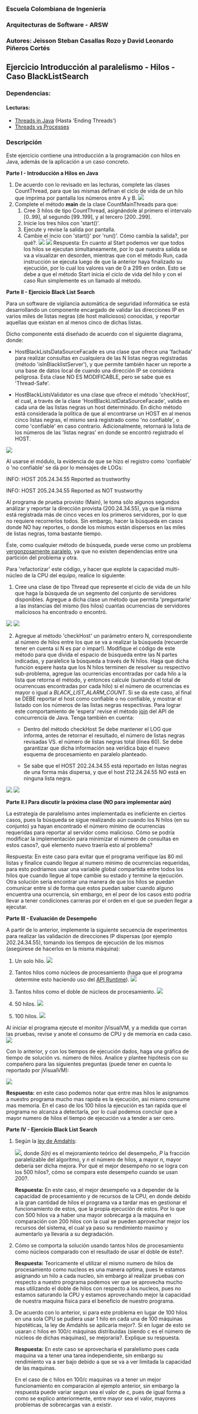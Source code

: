 
### Escuela Colombiana de Ingeniería
### Arquitecturas de Software - ARSW
### Autores: Jeisson Steban Casallas Rozo y David Leonardo Piñeros Cortés
## Ejercicio Introducción al paralelismo - Hilos - Caso BlackListSearch


### Dependencias:
####   Lecturas:
*  [Threads in Java](http://beginnersbook.com/2013/03/java-threads/)  (Hasta 'Ending Threads')
*  [Threads vs Processes]( http://cs-fundamentals.com/tech-interview/java/differences-between-thread-and-process-in-java.php)

### Descripción
  Este ejercicio contiene una introducción a la programación con hilos en Java, además de la aplicación a un caso concreto.
  

**Parte I - Introducción a Hilos en Java**

1. De acuerdo con lo revisado en las lecturas, complete las clases CountThread, para que las mismas definan el ciclo de vida de un hilo que imprima por pantalla los números entre A y B.
![](img/ClaseCountThreads.png)
2. Complete el método __main__ de la clase CountMainThreads para que:
	1. Cree 3 hilos de tipo CountThread, asignándole al primero el intervalo [0..99], al segundo [99..199], y al tercero [200..299].
	2. Inicie los tres hilos con 'start()'.
	3. Ejecute y revise la salida por pantalla. 
	4. Cambie el incio con 'start()' por 'run()'. Cómo cambia la salida?, por qué?.
	![](img/CountThreadsStart.png)
	![](img/CountThreadsRun.png)
	Respuesta: En cuanto al Start podemos ver que todos los hilos se ejecutan simultaneamente, por lo que nuestra salida se va a visualizar en desorden, mientras que con el método Run, cada instrucción se ejecuta luego de que la anterior haya finalizado su ejecución, por lo cual los valores van de 0 a 299 en orden. Esto se debe a que 
	el método Start inicia el ciclo de vida del hilo y con el caso Run simplemente es un llamado al método.

**Parte II - Ejercicio Black List Search**


Para un software de vigilancia automática de seguridad informática se está desarrollando un componente encargado de validar las direcciones IP en varios miles de listas negras (de host maliciosos) conocidas, y reportar aquellas que existan en al menos cinco de dichas listas. 

Dicho componente está diseñado de acuerdo con el siguiente diagrama, donde:

- HostBlackListsDataSourceFacade es una clase que ofrece una 'fachada' para realizar consultas en cualquiera de las N listas negras registradas (método 'isInBlacklistServer'), y que permite también hacer un reporte a una base de datos local de cuando una dirección IP se considera peligrosa. Esta clase NO ES MODIFICABLE, pero se sabe que es 'Thread-Safe'.

- HostBlackListsValidator es una clase que ofrece el método 'checkHost', el cual, a través de la clase 'HostBlackListDataSourceFacade', valida en cada una de las listas negras un host determinado. En dicho método está considerada la política de que al encontrarse un HOST en al menos cinco listas negras, el mismo será registrado como 'no confiable', o como 'confiable' en caso contrario. Adicionalmente, retornará la lista de los números de las 'listas negras' en donde se encontró registrado el HOST.

![](img/Model.png)

Al usarse el módulo, la evidencia de que se hizo el registro como 'confiable' o 'no confiable' se dá por lo mensajes de LOGs:

INFO: HOST 205.24.34.55 Reported as trustworthy

INFO: HOST 205.24.34.55 Reported as NOT trustworthy


Al programa de prueba provisto (Main), le toma sólo algunos segundos análizar y reportar la dirección provista (200.24.34.55), ya que la misma está registrada más de cinco veces en los primeros servidores, por lo que no requiere recorrerlos todos. Sin embargo, hacer la búsqueda en casos donde NO hay reportes, o donde los mismos están dispersos en las miles de listas negras, toma bastante tiempo.

Éste, como cualquier método de búsqueda, puede verse como un problema [vergonzosamente paralelo](https://en.wikipedia.org/wiki/Embarrassingly_parallel), ya que no existen dependencias entre una partición del problema y otra.

Para 'refactorizar' este código, y hacer que explote la capacidad multi-núcleo de la CPU del equipo, realice lo siguiente:

1. Cree una clase de tipo Thread que represente el ciclo de vida de un hilo que haga la búsqueda de un segmento del conjunto de servidores disponibles. Agregue a dicha clase un método que permita 'preguntarle' a las instancias del mismo (los hilos) cuantas ocurrencias de servidores maliciosos ha encontrado o encontró.

![](img/BlackListThread1.png)
![](img/BlackListThread2.png)

2. Agregue al método 'checkHost' un parámetro entero N, correspondiente al número de hilos entre los que se va a realizar la búsqueda (recuerde tener en cuenta si N es par o impar!). Modifique el código de este método para que divida el espacio de búsqueda entre las N partes indicadas, y paralelice la búsqueda a través de N hilos. Haga que dicha función espere hasta que los N hilos terminen de resolver su respectivo sub-problema, agregue las ocurrencias encontradas por cada hilo a la lista que retorna el método, y entonces calcule (sumando el total de ocurrencuas encontradas por cada hilo) si el número de ocurrencias es mayor o igual a _BLACK_LIST_ALARM_COUNT_. Si se da este caso, al final se DEBE reportar el host como confiable o no confiable, y mostrar el listado con los números de las listas negras respectivas. Para lograr este comportamiento de 'espera' revise el método [join](https://docs.oracle.com/javase/tutorial/essential/concurrency/join.html) del API de concurrencia de Java. Tenga también en cuenta:

	* Dentro del método checkHost Se debe mantener el LOG que informa, antes de retornar el resultado, el número de listas negras revisadas VS. el número de listas negras total (línea 60). Se debe garantizar que dicha información sea verídica bajo el nuevo esquema de procesamiento en paralelo planteado.

	* Se sabe que el HOST 202.24.34.55 está reportado en listas negras de una forma más dispersa, y que el host 212.24.24.55 NO está en ninguna lista negra.

![](img/CheckHost.png)
![](img/mainBlackList.png)

**Parte II.I Para discutir la próxima clase (NO para implementar aún)**

La estrategia de paralelismo antes implementada es ineficiente en ciertos casos, pues la búsqueda se sigue realizando aún cuando los N hilos (en su conjunto) ya hayan encontrado el número mínimo de ocurrencias requeridas para reportar al servidor como malicioso. Cómo se podría modificar la implementación para minimizar el número de consultas en estos casos?, qué elemento nuevo traería esto al problema?

Respuesta: En este caso para evitar que el programa verifique las 80 mil listas y finalice cuando llegue al numero minimo de ocurrencias requeridas, para esto podriamos usar una variable global compartida entre todos los hilos que cuando llegue al tope cambie su estado y termine la ejecución. Otra solución seria encontrar una manera de que los hilos se puedan comunicar entre sí de forma que estos puedan saber cuando alguno encuentra una ocurrencia, sin embargo, en el peor de los casos esto podria llevar a tener condiciones carreras por el orden en el que se pueden llegar a ejecutar.

**Parte III - Evaluación de Desempeño**

A partir de lo anterior, implemente la siguiente secuencia de experimentos para realizar las validación de direcciones IP dispersas (por ejemplo 202.24.34.55), tomando los tiempos de ejecución de los mismos (asegúrese de hacerlos en la misma máquina):

1. Un solo hilo.
![](img/unHilo.png)

2. Tantos hilos como núcleos de procesamiento (haga que el programa determine esto haciendo uso del [API Runtime](https://docs.oracle.com/javase/7/docs/api/java/lang/Runtime.html)).
![](img/ochoHilos.png)

3. Tantos hilos como el doble de núcleos de procesamiento.
![](img/dieciseisHilos.png)

4. 50 hilos.
![](img/cincuentaHilos.png)

5. 100 hilos.
![](img/cienHilos.png)

Al iniciar el programa ejecute el monitor jVisualVM, y a medida que corran las pruebas, revise y anote el consumo de CPU y de memoria en cada caso. ![](img/jvisualvm.png)

Con lo anterior, y con los tiempos de ejecución dados, haga una gráfica de tiempo de solución vs. número de hilos. Analice y plantee hipótesis con su compañero para las siguientes preguntas (puede tener en cuenta lo reportado por jVisualVM):

![](img/Grafico.png)

**Respuesta:** en este caso podemos notar que entre mas hilos le asignamos a nuestro programa mucho mas rapida es la ejecución, asi mismo consume mas memoria. En el caso de los 100 hilos la ejecución es tan rapida que el programa no alcanza a detectarla, por lo  cual podemos concluir que a mayor numero de hilos el tiempo de ejecución va a tender a ser cero.

**Parte IV - Ejercicio Black List Search**

1. Según la [ley de Amdahls](https://www.pugetsystems.com/labs/articles/Estimating-CPU-Performance-using-Amdahls-Law-619/#WhatisAmdahlsLaw?):

	![](img/ahmdahls.png), donde _S(n)_ es el mejoramiento teórico del desempeño, _P_ la fracción paralelizable del algoritmo, y _n_ el número de hilos, a mayor _n_, mayor debería ser dicha mejora. Por qué el mejor desempeño no se logra con los 500 hilos?, cómo se compara este desempeño cuando se usan 200?. 

	**Respuesta:** En este caso, el mejor desempeño va a depender de la capacidad de procesamiento y de recursos de la CPU, en donde debido a la gran cantidad de hilos el programa va a tardar mas en gestionar el funcionamiento de estos, que la propia ejecución de estos. Por lo que con 500 hilos va a haber una mayor sobrecarga a la maquina en comparación con 200 hilos con la cual se pueden aprovechar mejor los recursos del sistema, el cual ya paso su rendimiento maximo y aumentarlo ya llevaria a su degradación.

2. Cómo se comporta la solución usando tantos hilos de procesamiento como núcleos comparado con el resultado de usar el doble de éste?.

	**Respuesta:** Teoricamente el utilizar el mismo numero de hilos de procesamiento como nucleos es una manera optima, pues le estamos asignando un hilo a cada nucleo, sin embargo al realizar pruebas con respecto a nuestro programa podemos ver que se aprovecha mucho mas utilizando el doble de hilos con respecto a los nucleos, pues no estamos saturando la CPU y estamos aprovechando mejor la capacidad de nuestra maquina fisica para el beneficio de nuestro programa.

3. De acuerdo con lo anterior, si para este problema en lugar de 100 hilos en una sola CPU se pudiera usar 1 hilo en cada una de 100 máquinas hipotéticas, la ley de Amdahls se aplicaría mejor?. Si en lugar de esto se usaran c hilos en 100/c máquinas distribuidas (siendo c es el número de núcleos de dichas máquinas), se mejoraría?. Explique su respuesta.

	**Respuesta:** En este caso se aprovecharia el paralelismo pues cada maquina va a tener una tarea independiente, sin embargo su rendimiento va a ser bajo debido a que se va a ver limitada la capacidad de las maquinas.

	En el caso de c hilos en 100/c maquinas va a tener un mejor funcionamiento en comparación al ejemplo anterior, sin embargo la respuesta puede variar segun sea el valor de c, pues de igual forma a como se explico anteriormente, entre mayor sea el valor, mayores problemas de sobrecargas van a existir.


